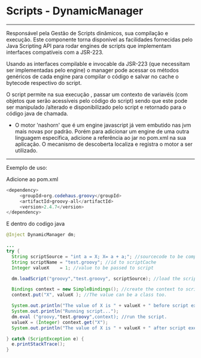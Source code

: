 # Scripts - DynamicManager

---

Responsável pela Gestão de Scripts dinâmicos, sua compilação e execução. Este  componente  torna disponivel as facilidades fornecidas pelo Java Scripting API para rodar engines de scripts que implementam interfaces compatíveis com a JSR-223.

Usando as  interfaces compilable e invocable da ​​JSR-223 \(que necessitam ser implementadas pelo engine\) o manager pode acessar os métodos genéricos de cada engine para compilar o código e salvar no cache o bytecode respectivo do script.

O script permite na sua execução ,  passar um contexto de variavéis \(com objetos que serão acessíveis pelo  código do script\) sendo que este pode ser manipulado /alterado e disponibilizado pelo script e retornado para o código java de chamada.

* O motor 'nashorn' que é um engine javascript já vem embutido nas jvm mais novas por padrão. Porém para adicionar um engine de uma outra linguagem específica, adicione a referência ao jar no pom.xml na sua aplicação. O mecanismo de descoberta localiza e registra o motor a ser utilizado.

---

Exemplo de uso:

Adicione ao pom.xml

```java
<dependency>
     <groupId>org.codehaus.groovy</groupId>
     <artifactId>groovy-all</artifactId>
     <version>2.4.7</version>
</dependency>

```
E dentro do codigo java

```java
@Inject DynamicManager dm;

...
try {                                  
  String scriptSource = "int a = X; X= a + a;"; //sourcecode to be compiled .  
  String scriptName = "test.groovy"; //id to scriptCache
  Integer valueX    = 1; //value to be passed to script

  dm.loadScript("groovy","test.groovy", scriptSource); //load the script into dynamicManager cache.   

  Bindings context = new SimpleBindings(); //create the context to script where 'X' is a key in script to a dynamic variable.                                                                  
  context.put("X", valueX ); //The value can be a class too.    

  System.out.println("The value of X is " + valueX + " before script execution.");
  System.out.println("Running script...");
  dm.eval ("groovy,"test.groovy",context); //run the script.        
  valueX = (Integer) context.get("X");                  
  System.out.println("The value of X is " + valueX + " after script execution.");

} catch (ScriptException e) {
  e.printStackTrace();
}
```



